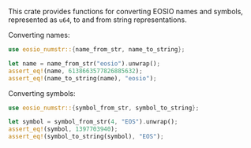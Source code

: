 This crate provides functions for converting EOSIO names and
symbols, represented as `u64`, to and from string representations.

Converting names:

```rust
use eosio_numstr::{name_from_str, name_to_string};

let name = name_from_str("eosio").unwrap();
assert_eq!(name, 6138663577826885632);
assert_eq!(name_to_string(name), "eosio");
```

Converting symbols:

```rust
use eosio_numstr::{symbol_from_str, symbol_to_string};

let symbol = symbol_from_str(4, "EOS").unwrap();
assert_eq!(symbol, 1397703940);
assert_eq!(symbol_to_string(symbol), "EOS");
```
